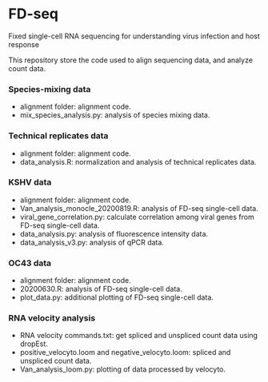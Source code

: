 # FD-seq
Fixed single-cell RNA sequencing for understanding virus infection and host response

This repository store the code used to align sequencing data, and analyze count data.

### Species-mixing data
* alignment folder: alignment code.
* mix_species_analysis.py: analysis of species mixing data.

### Technical replicates data
* alignment folder: alignment code.
* data_analysis.R: normalization and analysis of technical replicates data.

### KSHV data
* alignment folder: alignment code.
* Van_analysis_monocle_20200819.R: analysis of FD-seq single-cell data.
* viral_gene_correlation.py: calculate correlation among viral genes from FD-seq single-cell data.
* data_analysis.py: analysis of fluorescence intensity data.
* data_analysis_v3.py: analysis of qPCR data.

### OC43 data
* alignment folder: alignment code.
* 20200630.R: analysis of FD-seq single-cell data.
* plot_data.py: additional plotting of FD-seq single-cell data.

### RNA velocity analysis
* RNA velocity commands.txt: get spliced and unspliced count data using dropEst.
* positive_velocyto.loom and negative_velocyto.loom: spliced and unspliced count data.
* Van_analysis_loom.py: plotting of data processed by velocyto.
